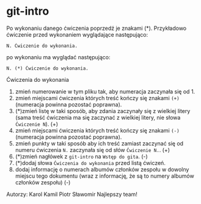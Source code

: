 # git-intro

Po wykonaniu danego ćwiczenia poprzedź je znakami (*).
Przykładowo ćwiczenie przed wykonaniem wyglądające następująco:
```
N. Ćwiczenie do wykonania.
```
po wykonaniu ma wyglądać następująco:
```
N. (*) Ćwiczenie do wykonania.
```

Ćwiczenia do wykonania
1. zmień numerowanie w tym pliku tak, aby numeracja zaczynała się od 1.
2. zmień miejscami ćwiczenia których treść kończy się znakami `(+)` (numeracja powinna pozostać poprawna).
3. (*)zmień listę w taki sposób, aby zdania zaczynały się z wielkiej litery (sama treść ćwiczenia ma się zaczynać z wielkiej litery, nie słowa `Ćwiczenie N`). (+)
4. zmień miejscami ćwiczenia których treść kończy się znakami `(-)` (numeracja powinna pozostać poprawna).
5. zmień punkty w taki sposób aby ich treść zamiast zaczynać się od numeru ćwiczenia `N.` zaczynała się od słów `Ćwiczenie N.`. (+)
6. (*)zmień nagłówek z `git-intro` na `Wstęp do gita`. (-)
7. (*)dodaj słowa `Ćwiczenia do wykonania` przed listą ćwiczeń.
8. dodaj informację o numerach albumów członków zespołu w dowolny miejscu tego dokumentu (wraz z informację, że są to numery albumów członków zespołu) (-)

Autorzy:
Karol
Kamil
Piotr
Sławomir
Najlepszy team!